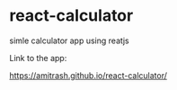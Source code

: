 # react-calculator
simle calculator app using reatjs

Link to the app:

https://amitrash.github.io/react-calculator/
